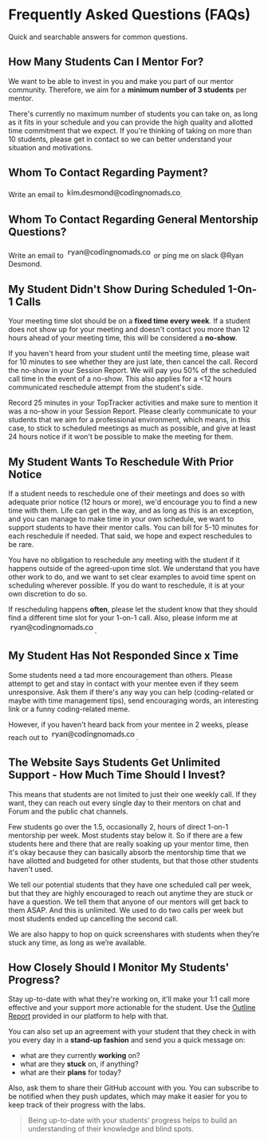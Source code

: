 # Frequently Asked Questions (FAQs)

Quick and searchable answers for common questions.

## How Many Students Can I Mentor For?

We want to be able to invest in you and make you part of our mentor community. Therefore, we aim for a **minimum number of 3 students** per mentor.

There's currently no maximum number of students you can take on, as long as it fits in your schedule and you can provide the high quality and allotted time commitment that we expect. If you're thinking of taking on more than 10 students, please get in contact so we can better understand your situation and motivations.

## Whom To Contact Regarding Payment?

Write an email to <img style="display: inline-block;" alt="contact address for kim" src="../images/email_kim.png"/>.

## Whom To Contact Regarding General Mentorship Questions?

Write an email to <img style="display: inline-block;" alt="contact address for ryan" src="../images/email_ryan.png"/> or ping me on slack @Ryan Desmond.

## My Student Didn't Show During Scheduled 1-On-1 Calls

Your meeting time slot should be on a **fixed time every week**. If a student does not show up for your meeting and doesn't contact you more than 12 hours ahead of your meeting time, this will be considered a **no-show**.

If you haven't heard from your student until the meeting time, please wait for 10 minutes to see whether they are just late, then cancel the call. Record the no-show in your Session Report. We will pay you 50% of the scheduled call time in the event of a no-show. This also applies for a <12 hours communicated reschedule attempt from the student's side.

Record 25 minutes in your TopTracker activities and make sure to mention it was a no-show in your Session Report. Please clearly communicate to your students that we aim for a professional environment, which means, in this case, to stick to scheduled meetings as much as possible, and give at least 24 hours notice if it won't be possible to make the meeting for them.

## My Student Wants To Reschedule With Prior Notice

If a student needs to reschedule one of their meetings and does so with adequate prior notice (12 hours or more), we'd encourage you to find a new time with them. Life can get in the way, and as long as this is an exception, and you can manage to make time in your own schedule, we want to support students to have their mentor calls. You can bill for 5-10 minutes for each reschedule if needed. That said, we hope and expect reschedules to be rare.

You have no obligation to reschedule any meeting with the student if it happens outside of the agreed-upon time slot. We understand that you have other work to do, and we want to set clear examples to avoid time spent on scheduling wherever possible. If you do want to reschedule, it is at your own discretion to do so.

If rescheduling happens **often**, please let the student know that they should find a different time slot for your 1-on-1 call. Also, please inform me at <img style="display: inline-block;" alt="contact address for ryan" src="../images/email_ryan.png"/>.

## My Student Has Not Responded Since x Time

Some students need a tad more encouragement than others. Please attempt to get and stay in contact with your mentee even if they seem unresponsive. Ask them if there's any way you can help (coding-related or maybe with time management tips), send encouraging words, an interesting link or a funny coding-related meme.

However, if you haven't heard back from your mentee in 2 weeks, please reach out to <img style="display: inline-block;" alt="contact address for ryan" src="../images/email_ryan.png"/>.

## The Website Says Students Get Unlimited Support - How Much Time Should I Invest?

This means that students are not limited to just their one weekly call. If they want, they can reach out every single day to their mentors on chat and Forum and the public chat channels.

Few students go over the 1.5, occasionally 2, hours of direct 1-on-1 mentorship per week. Most students stay below it. So if there are a few students here and there that are really soaking up your mentor time, then it's okay because they can basically absorb the mentorship time that we have allotted and budgeted for other students, but that those other students haven't used.

We tell our potential students that they have one scheduled call per week, but that they are highly encouraged to reach out anytime they are stuck or have a question. We tell them that anyone of our mentors will get back to them ASAP. And this is unlimited. We used to do two calls per week but most students ended up cancelling the second call.

We are also happy to hop on quick screenshares with students when they’re stuck any time, as long as we’re available.

## How Closely Should I Monitor My Students' Progress?

Stay up-to-date with what they're working on, it'll make your 1:1 call more effective and your support more actionable for the student. Use the [Outline Report](05_tools.md#progress-check-ins-with-the-learning-platform) provided in our platform to help with that.

You can also set up an agreement with your student that they check in with you every day in a **stand-up fashion** and send you a quick message on:

- what are they currently **working** on?
- what are they **stuck** on, if anything?
- what are their **plans** for today?

Also, ask them to share their GitHub account with you. You can subscribe to be notified when they push updates, which may make it easier for you to keep track of their progress with the labs.

> Being up-to-date with your students' progress helps to build an understanding of their knowledge and blind spots.

